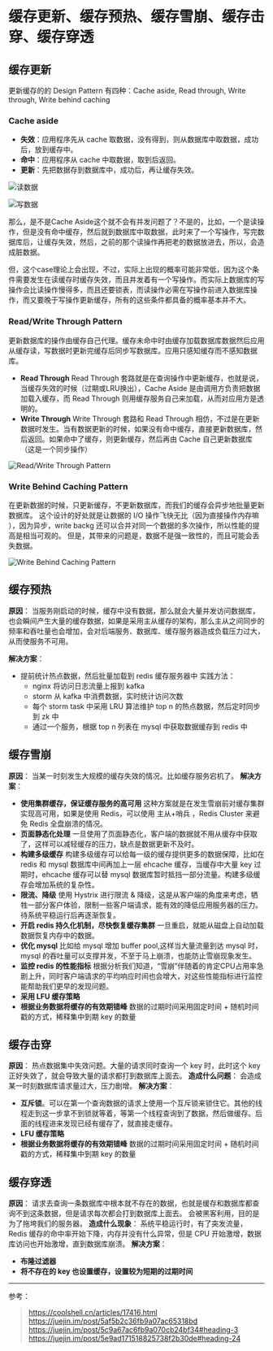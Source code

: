 # 缓存更新、缓存预热、缓存雪崩、缓存击穿、缓存穿透

## 缓存更新
更新缓存的的 Design Pattern 有四种：Cache aside, Read through, Write through, Write behind caching

### Cache aside
- **失效**：应用程序先从 cache 取数据，没有得到，则从数据库中取数据，成功后，放到缓存中。
- **命中**：应用程序从 cache 中取数据，取到后返回。
- **更新**：先把数据存到数据库中，成功后，再让缓存失效。

![读数据](images/Cache-Aside-Design-Pattern-Flow-Diagram-e1470471723210.png)

![写数据](images/Updating-Data-using-the-Cache-Aside-Pattern-Flow-Diagram-1-e1470471761402.png)

那么，是不是Cache Aside这个就不会有并发问题了？不是的，比如，一个是读操作，但是没有命中缓存，然后就到数据库中取数据，此时来了一个写操作，写完数据库后，让缓存失效，然后，之前的那个读操作再把老的数据放进去，所以，会造成脏数据。

但，这个case理论上会出现，不过，实际上出现的概率可能非常低，因为这个条件需要发生在读缓存时缓存失效，而且并发着有一个写操作。而实际上数据库的写操作会比读操作慢得多，而且还要锁表，而读操作必需在写操作前进入数据库操作，而又要晚于写操作更新缓存，所有的这些条件都具备的概率基本并不大。

### Read/Write Through Pattern
更新数据库的操作由缓存自己代理。缓存未命中时由缓存加载数据库数据然后应用从缓存读，写数据时更新完缓存后同步写数据库。应用只感知缓存而不感知数据库。

- **Read Through**
  Read Through 套路就是在查询操作中更新缓存，也就是说，当缓存失效的时候（过期或LRU换出），Cache Aside 是由调用方负责把数据加载入缓存，而 Read Through 则用缓存服务自己来加载，从而对应用方是透明的。
- **Write Through**
  Write Through 套路和 Read Through 相仿，不过是在更新数据时发生。当有数据更新的时候，如果没有命中缓存，直接更新数据库，然后返回。如果命中了缓存，则更新缓存，然后再由 Cache 自己更新数据库（这是一个同步操作）

![Read/Write Through Pattern](images/460px-Write-through_with_no-write-allocation.svg_.png)

### Write Behind Caching Pattern
在更新数据的时候，只更新缓存，不更新数据库，而我们的缓存会异步地批量更新数据库。
这个设计的好处就是让数据的 I/O 操作飞快无比（因为直接操作内存嘛 ），因为异步，write backg 还可以合并对同一个数据的多次操作，所以性能的提高是相当可观的。
但是，其带来的问题是，数据不是强一致性的，而且可能会丢失数据。

![Write Behind Caching Pattern](images/Write-back_with_write-allocation.png)

## 缓存预热
**原因**：
当服务刚启动的时候，缓存中没有数据，那么就会大量并发访问数据库，也会瞬间产生大量的缓存数据，如果是采用主从缓存的架构，那么主从之间同步的频率和吞吐量也会增加，会对后端服务、数据库、缓存服务器造成负载压力过大，从而使服务不可用。

**解决方案**：
- 提前统计热点数据，然后批量加载到 redis 缓存服务器中
  实践方法：
  - nginx 将访问日志流量上报到 kafka
  - storm 从 kafka 中消费数据，实时统计访问次数
  - 每个 storm task 中采用 LRU 算法维护 top n 的热点数据，然后定时同步到 zk 中
  - 通过一个服务，根据 top n 列表在 mysql 中获取数据缓存到 redis 中

## 缓存雪崩
**原因**：
当某一时刻发生大规模的缓存失效的情况。比如缓存服务宕机了。
**解决方案**：
- **使用集群缓存，保证缓存服务的高可用**
  这种方案就是在发生雪崩前对缓存集群实现高可用，如果是使用 Redis，可以使用 主从+哨兵 ，Redis Cluster 来避免 Redis 全盘崩溃的情况。
- **页面静态化处理**
  一旦使用了页面静态化，客户端的数据就不用从缓存中获取了，这样可以减轻缓存的压力，缺点是数据更新不及时。
- **构建多级缓存**
  构建多级缓存可以给每一级的缓存提供更多的数据保障，比如在 redis 和 mysql 数据库中间再加上一层 ehcache 缓存，当缓存中大量 key 过期时，ehcache 缓存可以替 mysql 数据库暂时抵挡一部分流量。构建多级缓存会增加系统的复杂性。
- **限流、降级**
  使用 Hystrix 进行限流 & 降级，这是从客户端的角度来考虑，牺牲一部分客户体验，限制一些客户端请求，能有效的降低应用服务器的压力。待系统平稳运行后再逐渐恢复。
- **开启 redis 持久化机制，尽快恢复缓存集群**
  一旦重启，就能从磁盘上自动加载数据恢复内存中的数据。
- **优化 mysql**
  比如给 mysql 增加 buffer pool,这样当大量流量到达 mysql 时，mysql 的吞吐量可以支撑并发，不至于马上崩溃，也能防止雪崩现象发生。
- **监控 redis 的性能指标**
  根据分析我们知道，“雪崩”伴随着的肯定CPU占用率急剧上升，同时客户端请求的平均响应时间也会增大，对这些性能指标进行监控能帮助我们更早的发现问题。
- **采用 LFU 缓存策略**
- **根据业务数据将缓存的有效期错峰**
  数据的过期时间采用固定时间 + 随机时间戳的方式，稀释集中到期 key 的数量

## 缓存击穿
**原因**：
热点数据集中失效问题。大量的请求同时查询一个 key 时，此时这个 key 正好失效了，就会导致大量的请求都打到数据库上面去。
**造成什么问题**：
会造成某一时刻数据库请求量过大，压力剧增。
**解决方案**：
- **互斥锁**。可以在第一个查询数据的请求上使用一个互斥锁来锁住它。其他的线程走到这一步拿不到锁就等着，等第一个线程查询到了数据，然后做缓存。后面的线程进来发现已经有缓存了，就直接走缓存。
- **LFU 缓存策略**
- **根据业务数据将缓存的有效期错峰**
  数据的过期时间采用固定时间 + 随机时间戳的方式，稀释集中到期 key 的数量

## 缓存穿透
**原因**：
请求去查询一条数据库中根本就不存在的数据，也就是缓存和数据库都查询不到这条数据，但是请求每次都会打到数据库上面去。
会被黑客利用，目的是为了拖垮我们的服务器。
**造成什么现象**：
系统平稳运行时，有了突发流量，Redis 缓存的命中率开始下降，内存并没有什么异常，但是 CPU 开始激增，数据库访问也开始激增，直到数据库崩溃。
**解决方案**：
- **布隆过滤器**
- **将不存在的 key 也设置缓存，设置较为短期的过期时间**

---
参考：
> https://coolshell.cn/articles/17416.html
> https://juejin.im/post/5af5b2c36fb9a07ac65318bd
> https://juejin.im/post/5c9a67ac6fb9a070cb24bf34#heading-3
> https://juejin.im/post/5e9ad171518825738f2b30de#heading-24